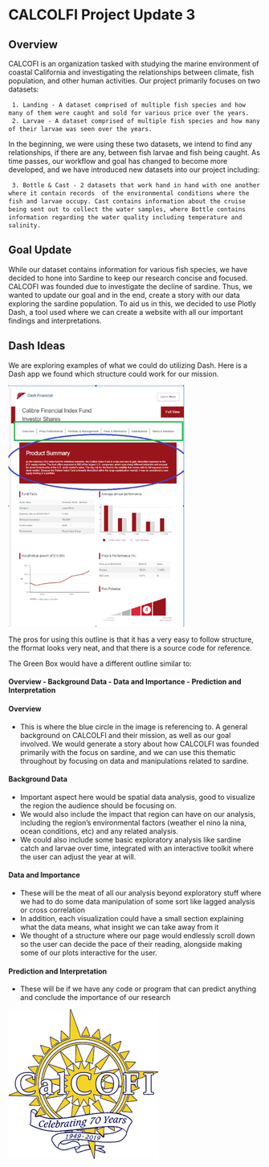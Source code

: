 # CALCOLFI Project Update 3

## Overview
CALCOFI is an organization tasked with studying the marine environment of coastal California and investigating the relationships between climate, fish population, and other human activities. Our project primarily focuses on two datasets:  

     1. Landing - A dataset comprised of multiple fish species and how many of them were caught and sold for various price over the years.
     2. Larvae - A dataset comprised of multiple fish species and how many of their larvae was seen over the years.

In the beginning, we were using these two datasets, we intend to find any relationships, if there are any, between fish larvae and fish being caught. As time passes, our workflow and goal has changed to become more developed, and we have introduced new datasets into our project including:

     3. Bottle & Cast - 2 datasets that work hand in hand with one another where it contain records  of the environmental conditions where the fish and larvae occupy. Cast contains information about the cruise being sent out to collect the water samples, where Bottle contains information regarding the water quality including temperature and salinity. 

## Goal Update
While our dataset contains information for various fish species, we have decided to hone into Sardine to keep our research concise and focused. CALCOFI was founded due to investigate the decline of sardine. Thus, we wanted to update our goal and in the end, create a story with our data exploring the sardine population. To aid us in this, we decided to use Plotly Dash, a tool used where we can create a website with all our important findings and interpretations. 

## Dash Ideas
We are exploring examples of what we could do utilizing Dash. Here is a Dash app we found which structure could work for our mission.

<img src=https://raw.githubusercontent.com/4MangoTrees/ucsb-ds-capstone-2021.github.io/main/ucsb_ds_capstone_projects_2021/projects/calcofi1/dashexample.png style="width:350px;alt=drawing">

The pros for using this outline is that it has a very easy to follow structure, the fformat looks very neat, and that there is a source code for reference.

The Green Box would have a different outline similar to:

#### Overview - Background Data - Data and Importance - Prediction and Interpretation

#### Overview 
- This is where the blue circle in the image is referencing to. A general background on CALCOLFI and their mission, as well as our goal involved. We would generate a story about how CALCOLFI was founded primarily with the focus on sardine, and we can use this thematic throughout by focusing on data and manipulations related to sardine.

#### Background Data 
- Important aspect here would be spatial data analysis, good to visualize the region the audience should be focusing on.
- We would also include the impact that region can have on our analysis, including the region’s environmental factors (weather el nino la nina, ocean conditions, etc) and any related analysis.
- We could also include some basic exploratory analysis like sardine catch and larvae over time, integrated with an interactive toolkit where the user can adjust the year at will.

#### Data and Importance 
- These will be the meat of all our analysis beyond exploratory stuff where we had to do some data manipulation of some sort like lagged analysis or cross correlation
- In addition, each visualization could have a small section explaining what the data means, what insight we can take away from it
- We thought of a structure where our page would endlessly scroll down so the user can decide the pace of their reading, alongside making some of our plots interactive for the user.

#### Prediction and Interpretation
- These will be if we have any code or program that can predict anything and conclude the importance of our research



<img src=https://raw.githubusercontent.com/4MangoTrees/ucsb-ds-capstone-2021.github.io/main/ucsb_ds_capstone_projects_2021/projects/calcofi1/unnamed.png style="width:300px;alt=drawing">
